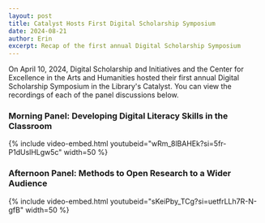 ```yaml
---
layout: post
title: Catalyst Hosts First Digital Scholarship Symposium
date: 2024-08-21
author: Erin
excerpt: Recap of the first annual Digital Scholarship Symposium
---
```

On April 10, 2024, Digital Scholarship and Initiatives and the Center for Excellence in the Arts and Humanities hosted their first annual Digital Scholarship Symposium in the Library's Catalyst. You can view the recordings of each of the panel discussions below.

### Morning Panel: Developing Digital Literacy Skills in the Classroom
{% include video-embed.html youtubeid="wRm_8lBAHEk?si=5fr-P1dUslHLgw5c" width=50 %}

### Afternoon Panel: Methods to Open Research to a Wider Audience
{% include video-embed.html youtubeid="sKeiPby_TCg?si=uetfrLLh7R-N-gfB" width=50 %}